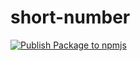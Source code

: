 # short-number

[![Publish Package to npmjs](https://github.com/lytieuphong/short-number/actions/workflows/publish-npm.yaml/badge.svg)](https://github.com/lytieuphong/short-number/actions/workflows/publish-npm.yaml)